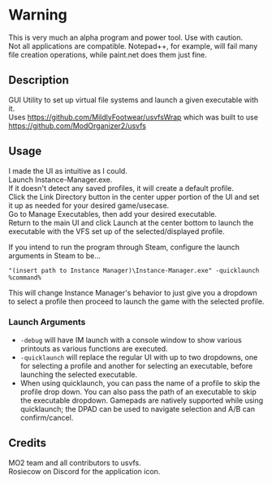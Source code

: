 # Warning

This is very much an alpha program and power tool. Use with caution.  
Not all applications are compatible. Notepad++, for example, will fail many file creation operations, while paint.net does them just fine.

## Description

GUI Utility to set up virtual file systems and launch a given executable with it.  
Uses https://github.com/MildlyFootwear/usvfsWrap which was built to use https://github.com/ModOrganizer2/usvfs  



## Usage

I made the UI as intuitive as I could.  
Launch Instance-Manager.exe.  
If it doesn't detect any saved profiles, it will create a default profile.  
Click the Link Directory button in the center upper portion of the UI and set it up as needed for your desired game/usecase.  
Go to Manage Executables, then add your desired executable.  
Return to the main UI and click Launch at the center bottom to launch the executable with the VFS set up of the selected/displayed profile.  

If you intend to run the program through Steam, configure the launch arguments in Steam to be...  

``"(insert path to Instance Manager)\Instance-Manager.exe" -quicklaunch %command%``  

This will change Instance Manager's behavior to just give you a dropdown to select a profile then proceed to launch the game with the selected profile.

### Launch Arguments

* ```-debug``` will have IM launch with a console window to show various printouts as various functions are executed.  
* ```-quicklaunch``` will replace the regular UI with up to two dropdowns, one for selecting a profile and another for selecting an executable, before launching the selected executable.  
* When using quicklaunch, you can pass the name of a profile to skip the profile drop down. You can also pass the path of an executable to skip the executable dropdown. Gamepads are natively supported while using quicklaunch; the DPAD can be used to navigate selection and A/B can confirm/cancel.

## Credits

MO2 team and all contributors to usvfs.  
Rosiecow on Discord for the application icon.  
